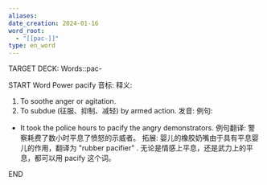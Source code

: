 ```yaml
---
aliases: 
date_creation: 2024-01-16
word_root:
  - "[[pac-]]"
type: en_word
---
```

TARGET DECK: Words::pac-

START
Word Power
pacify
音标: 
释义:
1. To soothe anger or agitation.
2. To subdue (征服、抑制、减轻) by armed action.
发音:
例句:
- It took the police hours to pacify the angry demonstrators.
例句翻译:
警察耗费了数小时平息了愤怒的示威者。
拓展:
婴儿的橡胶奶嘴由于具有平息婴儿的作用，翻译为 "rubber pacifier" . 无论是情感上平息，还是武力上的平息，都可以用 pacify 这个词。
<!--ID: 1705388904568-->
END